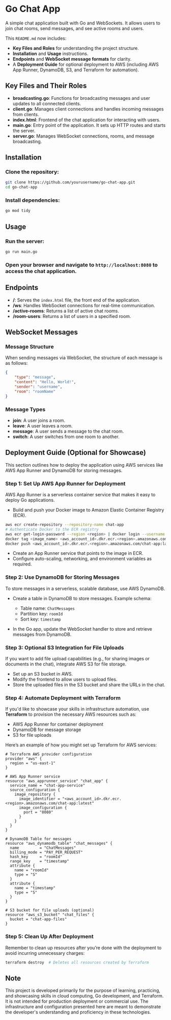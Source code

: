 # Go Chat App

A simple chat application built with Go and WebSockets. It allows users to join chat rooms, send messages, and see active rooms and users.

This `README.md` now includes:

- **Key Files and Roles** for understanding the project structure.
- **Installation** and **Usage** instructions.
- **Endpoints** and **WebSocket message formats** for clarity.
- A **Deployment Guide** for optional deployment to AWS (including AWS App Runner, DynamoDB, S3, and Terraform for automation).


## Key Files and Their Roles

- **broadcasting.go**: Functions for broadcasting messages and user updates to all connected clients.
- **client.go**: Manages client connections and handles incoming messages from clients.
- **index.html**: Frontend of the chat application for interacting with users.
- **main.go**: Entry point of the application. It sets up HTTP routes and starts the server.
- **server.go**: Manages WebSocket connections, rooms, and message broadcasting.

## Installation

### Clone the repository:

```bash
git clone https://github.com/yourusername/go-chat-app.git
cd go-chat-app
```

### Install dependencies:

```bash
go mod tidy
```

## Usage

### Run the server:

```bash
go run main.go
```

### Open your browser and navigate to `http://localhost:8080` to access the chat application.

## Endpoints

- **/**: Serves the `index.html` file, the front end of the application.
- **/ws**: Handles WebSocket connections for real-time communication.
- **/active-rooms**: Returns a list of active chat rooms.
- **/room-users**: Returns a list of users in a specified room.

## WebSocket Messages

### Message Structure

When sending messages via WebSocket, the structure of each message is as follows:

```json
{
    "type": "message",
    "content": "Hello, World!",
    "sender": "username",
    "room": "roomName"
}
```

### Message Types

- **join**: A user joins a room.
- **leave**: A user leaves a room.
- **message**: A user sends a message to the chat room.
- **switch**: A user switches from one room to another.

## Deployment Guide (Optional for Showcase)

This section outlines how to deploy the application using AWS services like AWS App Runner and DynamoDB for storing messages.

### Step 1: Set Up AWS App Runner for Deployment

AWS App Runner is a serverless container service that makes it easy to deploy Go applications.

- Build and push your Docker image to Amazon Elastic Container Registry (ECR).
  
```bash
aws ecr create-repository --repository-name chat-app
# Authenticate Docker to the ECR registry
aws ecr get-login-password --region <region> | docker login --username AWS --password-stdin <aws_account_id>.dkr.ecr.<region>.amazonaws.com
docker tag <image_name> <aws_account_id>.dkr.ecr.<region>.amazonaws.com/chat-app:latest
docker push <aws_account_id>.dkr.ecr.<region>.amazonaws.com/chat-app:latest
```

- Create an App Runner service that points to the image in ECR.
- Configure auto-scaling, networking, and environment variables as required.

### Step 2: Use DynamoDB for Storing Messages

To store messages in a serverless, scalable database, use AWS DynamoDB.

- Create a table in DynamoDB to store messages. Example schema:
    - Table name: `ChatMessages`
    - Partition key: `roomId`
    - Sort key: `timestamp`

- In the Go app, update the WebSocket handler to store and retrieve messages from DynamoDB.

### Step 3: Optional S3 Integration for File Uploads

If you want to add file upload capabilities (e.g., for sharing images or documents in the chat), integrate AWS S3 for file storage.

- Set up an S3 bucket in AWS.
- Modify the frontend to allow users to upload files.
- Store the uploaded files in the S3 bucket and share the URLs in the chat.

### Step 4: Automate Deployment with Terraform

If you'd like to showcase your skills in infrastructure automation, use **Terraform** to provision the necessary AWS resources such as:

- AWS App Runner for container deployment
- DynamoDB for message storage
- S3 for file uploads

Here’s an example of how you might set up Terraform for AWS services:

```hcl
# Terraform AWS provider configuration
provider "aws" {
  region = "us-east-1"
}

# AWS App Runner service
resource "aws_apprunner_service" "chat_app" {
  service_name = "chat-app-service"
  source_configuration {
    image_repository {
      image_identifier = "<aws_account_id>.dkr.ecr.<region>.amazonaws.com/chat-app:latest"
      image_configuration {
        port = "8080"
      }
    }
  }
}

# DynamoDB Table for messages
resource "aws_dynamodb_table" "chat_messages" {
  name         = "ChatMessages"
  billing_mode = "PAY_PER_REQUEST"
  hash_key     = "roomId"
  range_key    = "timestamp"
  attribute {
    name = "roomId"
    type = "S"
  }
  attribute {
    name = "timestamp"
    type = "S"
  }
}

# S3 bucket for file uploads (optional)
resource "aws_s3_bucket" "chat_files" {
  bucket = "chat-app-files"
}
```

### Step 5: Clean Up After Deployment

Remember to clean up resources after you’re done with the deployment to avoid incurring unnecessary charges:

```bash
terraform destroy  # Deletes all resources created by Terraform
```

## Note

This project is developed primarily for the purpose of learning, practicing, and showcasing skills in cloud computing, Go development, and Terraform. It is not intended for production deployment or commercial use. The infrastructure and configuration presented here are meant to demonstrate the developer's understanding and proficiency in these technologies.

